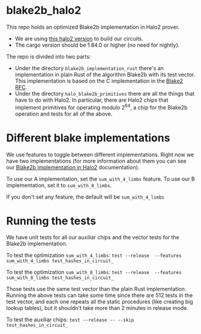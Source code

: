 # blake2b_halo2
This repo holds an optimized Blake2b implementation in Halo2 prover.

* We are using [this halo2 version](https://github.com/input-output-hk/halo2) to build our circuits.
* The cargo version should be 1.84.0 or higher (no need for nightly).

The repo is divided into two parts:
* Under the directory ```blake2b_implementation_rust``` there's an implementation in plain Rust of the algorithm Blake2b with its test vector. This implementation is based on the C implementation in the [Blake2 RFC](https://datatracker.ietf.org/doc/html/rfc7693.html).
* Under the directory ```halo_blake2b_primitives``` there are all the things that have to do with Halo2. In particular, there are Halo2 chips that implement primitives for operating modulo $2^{64}$, a chip for the Blake2b operation and tests for all of the above.


# Different blake implementations

We use features to toggle between different implementations. Right now we have two implementations (for more information about them you can see our [Blake2b implementation in Halo2](https://hackmd.io/@BjOWve_hTxGZidE1ii0HJg/HkVu20JFkx) documentation).

To use our A implementation, set the `sum_with_4_limbs` feature. To use our B implementation, set it to `sum_with_8_limbs`.

If you don't set any feature, the default will be `sum_with_4_limbs`

# Running the tests

We have unit tests for all our auxiliar chips and the vector tests for the Blake2b implementation.

To test the optimization `sum_with_4_limbs`:
```test --release  --features sum_with_4_limbs test_hashes_in_circuit_```

To test the optimization `sum_with_8_limbs`:
```test --release  --features sum_with_8_limbs test_hashes_in_circuit_```

Those tests use the same test vector than the plain Rust implementation. Running the above tests can take some time since there are 512 tests in the test vector, and each one repeats all the static procedures (like creating big lookup tables), but it shouldn't take more than 2 minutes in release mode.

To test the auxiliar chips:
```test --release -- --skip test_hashes_in_circuit_```
